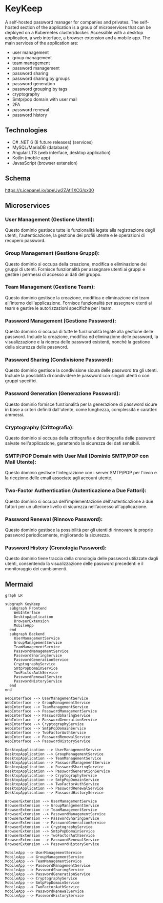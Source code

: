 # KeyKeep
A self-hosted password manager for companies and privates.
The self-hosted section of the application is a group of microservices that can be deployed on a Kubernetes cluster/docker.
Accessible with a desktop application, a web interface, a browser extension and a mobile app.
The main services of the application are:
- user management
- group management
- team management
- password management
- password sharing
- password sharing by groups
- password generation
- password grouping by tags
- cryptography
- Smtp/pop domain with user mail 
- 2FA
- password renewal
- password history

## Technologies
- C# .NET 6 (8 future releases) (services)
- MySQL/MariaDB (database)
- Angular LTS (web interface, desktop application)
- Kotlin (mobile app)
- JavasScript (browser extension)
  

## Schema 
https://s.icepanel.io/bpeUw2ZAtI1XCG/sx00


## Microservices
### User Management (Gestione Utenti): 
Questo dominio gestisce tutte le funzionalità legate alla registrazione degli utenti, l'autenticazione, la gestione dei profili utente e le operazioni di recupero password.

### Group Management (Gestione Gruppi): 
Questo dominio si occupa della creazione, modifica e eliminazione dei gruppi di utenti. Fornisce funzionalità per assegnare utenti ai gruppi e gestire i permessi di accesso ai dati del gruppo.

### Team Management (Gestione Team):
 Questo dominio gestisce la creazione, modifica e eliminazione dei team all'interno dell'applicazione. Fornisce funzionalità per assegnare utenti ai team e gestire le autorizzazioni specifiche per i team.

### Password Management (Gestione Password): 
Questo dominio si occupa di tutte le funzionalità legate alla gestione delle password. Include la creazione, modifica ed eliminazione delle password, la visualizzazione e la ricerca delle password esistenti, nonché la gestione della sicurezza delle password.

### Password Sharing (Condivisione Password): 
Questo dominio gestisce la condivisione sicura delle password tra gli utenti. Include la possibilità di condividere le password con singoli utenti o con gruppi specifici.

### Password Generation (Generazione Password): 
Questo dominio fornisce funzionalità per la generazione di password sicure in base a criteri definiti dall'utente, come lunghezza, complessità e caratteri ammessi.

### Cryptography (Crittografia): 
Questo dominio si occupa della crittografia e decrittografia delle password salvate nell'applicazione, garantendo la sicurezza dei dati sensibili.

### SMTP/POP Domain with User Mail (Dominio SMTP/POP con Mail Utente): 
Questo dominio gestisce l'integrazione con i server SMTP/POP per l'invio e la ricezione delle email associate agli account utente.

### Two-Factor Authentication (Autenticazione a Due Fattori):
 Questo dominio si occupa dell'implementazione dell'autenticazione a due fattori per un ulteriore livello di sicurezza nell'accesso all'applicazione.

### Password Renewal (Rinnovo Password): 
Questo dominio gestisce la possibilità per gli utenti di rinnovare le proprie password periodicamente, migliorando la sicurezza.

### Password History (Cronologia Password): 
Questo dominio tiene traccia della cronologia delle password utilizzate dagli utenti, consentendo la visualizzazione delle password precedenti e il monitoraggio dei cambiamenti.

## Mermaid
``` mermaid
graph LR

subgraph KeyKeep
  subgraph Frontend
    WebInterface
    DesktopApplication
    BrowserExtension
    MobileApp
  end
  subgraph Backend
    UserManagementService
    GroupManagementService
    TeamManagementService
    PasswordManagementService
    PasswordSharingService
    PasswordGenerationService
    CryptographyService
    SmtpPopDomainService
    TwoFactorAuthService
    PasswordRenewalService
    PasswordHistoryService
  end
end

WebInterface --> UserManagementService
WebInterface --> GroupManagementService
WebInterface --> TeamManagementService
WebInterface --> PasswordManagementService
WebInterface --> PasswordSharingService
WebInterface --> PasswordGenerationService
WebInterface --> CryptographyService
WebInterface --> SmtpPopDomainService
WebInterface --> TwoFactorAuthService
WebInterface --> PasswordRenewalService
WebInterface --> PasswordHistoryService

DesktopApplication --> UserManagementService
DesktopApplication --> GroupManagementService
DesktopApplication --> TeamManagementService
DesktopApplication --> PasswordManagementService
DesktopApplication --> PasswordSharingService
DesktopApplication --> PasswordGenerationService
DesktopApplication --> CryptographyService
DesktopApplication --> SmtpPopDomainService
DesktopApplication --> TwoFactorAuthService
DesktopApplication --> PasswordRenewalService
DesktopApplication --> PasswordHistoryService

BrowserExtension --> UserManagementService
BrowserExtension --> GroupManagementService
BrowserExtension --> TeamManagementService
BrowserExtension --> PasswordManagementService
BrowserExtension --> PasswordSharingService
BrowserExtension --> PasswordGenerationService
BrowserExtension --> CryptographyService
BrowserExtension --> SmtpPopDomainService
BrowserExtension --> TwoFactorAuthService
BrowserExtension --> PasswordRenewalService
BrowserExtension --> PasswordHistoryService

MobileApp --> UserManagementService
MobileApp --> GroupManagementService
MobileApp --> TeamManagementService
MobileApp --> PasswordManagementService
MobileApp --> PasswordSharingService
MobileApp --> PasswordGenerationService
MobileApp --> CryptographyService
MobileApp --> SmtpPopDomainService
MobileApp --> TwoFactorAuthService
MobileApp --> PasswordRenewalService
MobileApp --> PasswordHistoryService
```
